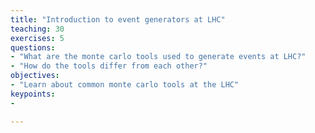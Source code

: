 ```yaml
---
title: "Introduction to event generators at LHC"
teaching: 30
exercises: 5
questions:
- "What are the monte carlo tools used to generate events at LHC?"
- "How do the tools differ from each other?"
objectives:
- "Learn about common monte carlo tools at the LHC"
keypoints:
-

---
```

